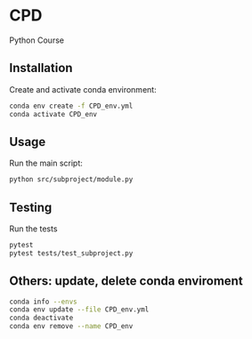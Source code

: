 # CPD

Python Course

## Installation

Create and activate conda environment:

```sh
conda env create -f CPD_env.yml
conda activate CPD_env
```

## Usage

Run the main script:

```sh
python src/subproject/module.py
```

## Testing

Run the tests

```sh
pytest
pytest tests/test_subproject.py
```

## Others: update, delete conda enviroment

```sh
conda info --envs
conda env update --file CPD_env.yml
conda deactivate 
conda env remove --name CPD_env 
```
